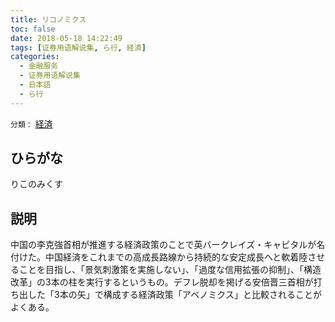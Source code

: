 ```yaml
---
title: リコノミクス
toc: false
date: 2018-05-18 14:22:49
tags: [证券用语解说集, ら行, 経済]
categories:
  - 金融服务
  - 证券用语解说集
  - 日本語
  - ら行
---
```


`分類：` [経済](/tags/経済/)

## ひらがな

りこのみくす

## 説明

中国の李克強首相が推進する経済政策のことで英バークレイズ・キャピタルが名付けた。中国経済をこれまでの高成長路線から持続的な安定成長へと軟着陸させることを目指し、「景気刺激策を実施しない」、「過度な信用拡張の抑制」、「構造改革」の3本の柱を実行するというもの。デフレ脱却を掲げる安倍晋三首相が打ち出した「3本の矢」で構成する経済政策「アベノミクス」と比較されることがよくある。
